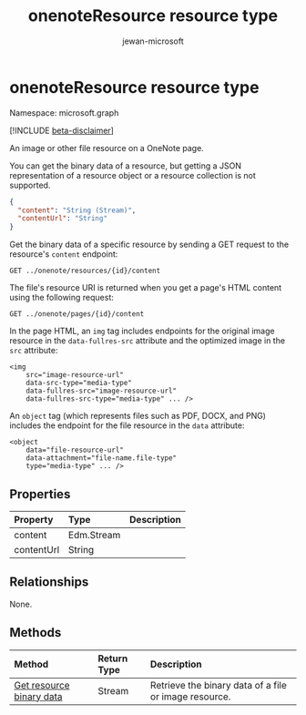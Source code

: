 ﻿---
title: "onenoteResource resource type"
description: "An image or other file resource on a OneNote page. "
localization_priority: Normal
doc_type: resourcePageType
ms.prod: ""
author: "jewan-microsoft"
---

# onenoteResource resource type

Namespace: microsoft.graph

[!INCLUDE [beta-disclaimer](../../includes/beta-disclaimer.md)]

An image or other file resource on a OneNote page.

You can get the binary data of a resource, but getting a JSON representation of a resource object or a resource collection is not supported.

<!-- {
  "blockType": "resource",
  "optionalProperties": [

  ],
  "@odata.type": "microsoft.graph.onenoteResource"
}-->

```json
{
  "content": "String (Stream)",
  "contentUrl": "String"
}

```

Get the binary data of a specific resource by sending a GET request to the resource's `content` endpoint:

```
GET ../onenote/resources/{id}/content
```

The file's resource URI is returned when you get a page's HTML content using the following request:

```
GET ../onenote/pages/{id}/content
```

In the page HTML, an `img` tag includes endpoints for the original image resource in the `data-fullres-src` attribute and the optimized image in the `src` attribute:

```
<img
    src="image-resource-url"
    data-src-type="media-type"
    data-fullres-src="image-resource-url"
    data-fullres-src-type="media-type" ... />
```

An `object` tag (which represents files such as PDF, DOCX, and PNG) includes the endpoint for the file resource in the `data` attribute:

```
<object
    data="file-resource-url"
    data-attachment="file-name.file-type"
    type="media-type" ... />
```

## Properties

| Property   | Type       | Description |
| :--------- | :--------- | :---------- |
| content    | Edm.Stream |             |
| contentUrl | String     |             |

## Relationships

None.

## Methods

| Method                                             | Return Type | Description                                           |
| :------------------------------------------------- | :---------- | :---------------------------------------------------- |
| [Get resource binary data](../api/resource-get.md) | Stream      | Retrieve the binary data of a file or image resource. |

<!-- uuid: 8fcb5dbc-d5aa-4681-8e31-b001d5168d79
2015-10-25 14:57:30 UTC -->

<!--
{
  "type": "#page.annotation",
  "description": "resource resource",
  "keywords": "",
  "section": "documentation",
  "tocPath": "",
  "suppressions": []
}
-->
